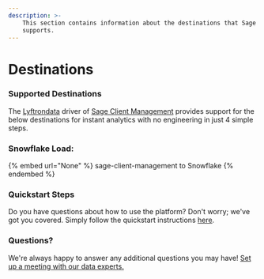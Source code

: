 ```yaml
---
description: >-
    This section contains information about the destinations that Sage Client Management
    supports.
---
```


# Destinations

### Supported Destinations

The [Lyftrondata](https://www.lyftrondata.com/) driver of [Sage Client Management](None) provides support for the below destinations for instant analytics with no engineering in just 4 simple steps.

### Snowflake Load:

{% embed url="None" %}
sage-client-management to Snowflake
{% endembed %}

### Quickstart Steps

Do you have questions about how to use the platform? Don't worry; we've got you covered. Simply follow the quickstart instructions [here](README.md).

### Questions? <a href="#questions" id="questions"></a>

We're always happy to answer any additional questions you may have! [Set up a meeting with our data experts.](https://www.lyftrondata.com/book-a-meeting/)
